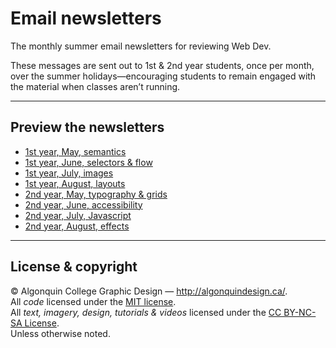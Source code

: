 # Email newsletters

The monthly summer email newsletters for reviewing Web Dev.

These messages are sent out to 1st & 2nd year students, once per month, over the summer holidays—encouraging students to remain engaged with the material when classes aren’t running.

---

## Preview the newsletters

- [1st year, May, semantics](https://acgd-summer-reviews.github.io/email-newsletters/1-may-semantics.html)
- [1st year, June, selectors & flow](https://acgd-summer-reviews.github.io/email-newsletters/1-jun-selectors-flow.html)
- [1st year, July, images](https://acgd-summer-reviews.github.io/email-newsletters/1-jul-images.html)
- [1st year, August, layouts](https://acgd-summer-reviews.github.io/email-newsletters/1-aug-layouts.html)
- [2nd year, May, typography & grids](https://acgd-summer-reviews.github.io/email-newsletters/2-may-type-grids.html)
- [2nd year, June, accessibility](https://acgd-summer-reviews.github.io/email-newsletters/2-jun-accessibility.html)
- [2nd year, July, Javascript](https://acgd-summer-reviews.github.io/email-newsletters/2-jul-javascript.html)
- [2nd year, August, effects](https://acgd-summer-reviews.github.io/email-newsletters/2-aug-effects.html)

---

## License & copyright

© Algonquin College Graphic Design — <http://algonquindesign.ca/>.<br>
All *code* licensed under the [MIT license](LICENSE).<br>
All *text, imagery, design, tutorials & videos* licensed under the [CC BY-NC-SA License](http://creativecommons.org/licenses/by-nc-sa/4.0/).<br>
Unless otherwise noted.
